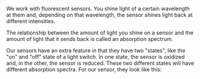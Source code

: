 We work with fluorescent sensors. You shine light of a certain wavelength at them and, depending on that wavelength, the sensor shines light back at different intensities.

The relationship between the amount of light you shine on a sensor and the amount of light that it sends back is called an absorption spectrum. 

Our sensors have an extra feature in that they have two "states", like the "on" and "off" state of a light switch. In one state, the sensor is oxidized and, in the other, the sensor is reduced. These two different states will have different absorption spectra. For our sensor, they look like this:

 